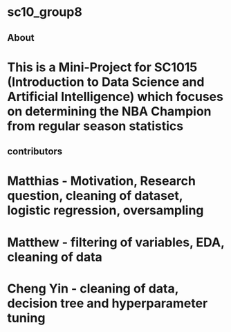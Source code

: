# sc10_group8
## About
# This is a Mini-Project for SC1015 (Introduction to Data Science and Artificial Intelligence) which focuses on determining the NBA Champion from regular season statistics



## contributors
# Matthias - Motivation, Research question, cleaning of dataset, logistic regression, oversampling
# Matthew - filtering of variables, EDA, cleaning of data
# Cheng Yin - cleaning of data, decision tree and hyperparameter tuning
